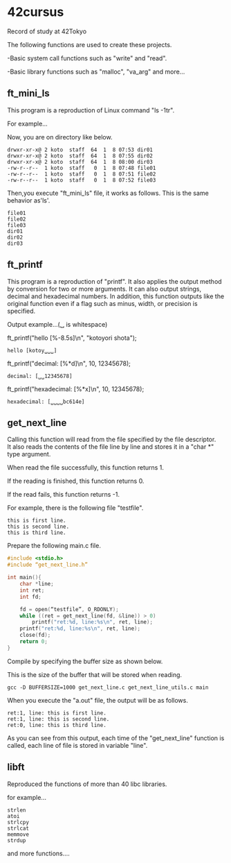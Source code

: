# 42cursus
Record of study at 42Tokyo

The following functions are used to create these projects. 
 
-Basic system call functions such as "write" and "read".

-Basic library functions such as "malloc", "va_arg" and more...


## ft_mini_ls
This program is a reproduction of Linux command "ls -1tr".

For example...

Now, you are on directory like below.
```
drwxr-xr-x@ 2 koto  staff  64  1  8 07:53 dir01
drwxr-xr-x@ 2 koto  staff  64  1  8 07:55 dir02
drwxr-xr-x@ 2 koto  staff  64  1  8 08:00 dir03
-rw-r--r--  1 koto  staff   0  1  8 07:48 file01
-rw-r--r--  1 koto  staff   0  1  8 07:51 file02
-rw-r--r--  1 koto  staff   0  1  8 07:52 file03
```

Then,you execute "ft_mini_ls" file, it works as follows. 
This is the same behavior as'ls'.

```
file01
file02
file03
dir01
dir02
dir03
```

## ft_printf
This program is a reproduction of "printf".
It also applies the output method by conversion for two or more arguments.  It can also output strings, decimal and hexadecimal numbers.
In addition, this function outputs like the original function even if a flag such as minus, width, or precision is specified.

Output example...(␣ is whitespace)

ft_printf("hello [%-8.5s]\n", "kotoyori shota");

```hello [kotoy␣␣␣]```

ft_printf("decimal: [%*d]\n", 10, 12345678);

```decimal: [␣␣12345678]```

ft_printf("hexadecimal: [%*x]\n", 10, 12345678);

```hexadecimal: [␣␣␣␣bc614e]```

## get_next_line
Calling this function will read from the file specified by the file descriptor.  
It also reads the contents of the file line by line and stores it in a "char *" type argument.

When read the file successfully, this function returns 1.

If the reading is finished, this function returns 0.

If the read fails, this function returns -1.

For example, there is the following file "testfile".

```
this is first line.
this is second line.
this is third line.
```

Prepare the following main.c file.

```c
#include <stdio.h>
#include “get_next_line.h”

int main(){
    char *line;
    int ret;
    int fd;

    fd = open(“testfile”, O_RDONLY);
    while ((ret = get_next_line(fd, &line)) > 0)
        printf("ret:%d, line:%s\n", ret, line);
    printf("ret:%d, line:%s\n", ret, line);
    close(fd);
    return 0;
}
```

Compile by specifying the buffer size as shown below.

This is the size of the buffer that will be stored when reading.

```gcc -D BUFFERSIZE=1000 get_next_line.c get_next_line_utils.c main```

When you execute the "a.out" file, the output will be as follows.

```
ret:1, line: this is first line.
ret:1, line: this is second line.
ret:0, line: this is third line.
```
As you can see from this output, each time of the "get_next_line" function is called, each line of file is stored in variable "line".


## libft
Reproduced the functions of more than 40 libc libraries.

for example...
```
strlen
atoi
strlcpy
strlcat
memmove
strdup
```
and more functions....

